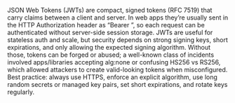 JSON Web Tokens (JWTs) are compact, signed tokens (RFC 7519) that carry claims between a client and server. In web apps they’re usually sent in the HTTP Authorization header as “Bearer <token>”, so each request can be authenticated without server-side session storage. JWTs are useful for stateless auth and scale, but security depends on strong signing keys, short expirations, and only allowing the expected signing algorithm. Without those, tokens can be forged or abused; a well-known class of incidents involved apps/libraries accepting alg:none or confusing HS256 vs RS256, which allowed attackers to create valid-looking tokens when misconfigured. Best practice: always use HTTPS, enforce an explicit algorithm, use long random secrets or managed key pairs, set short expirations, and rotate keys regularly.



